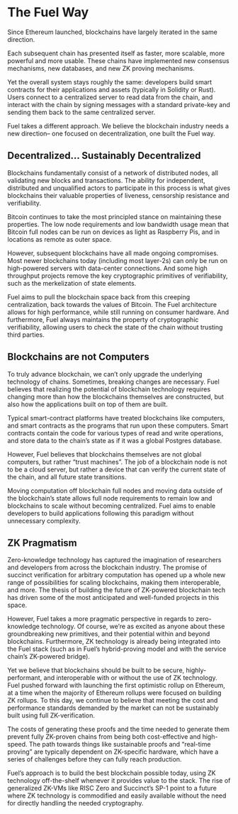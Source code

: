 # The Fuel Way

Since Ethereum launched, blockchains have largely iterated in the same direction.

Each subsequent chain has presented itself as faster, more scalable, more powerful and more usable. These chains have implemented new consensus mechanisms, new databases, and new ZK proving mechanisms.

Yet the overall system stays roughly the same: developers build smart contracts for their applications and assets (typically in Solidity or Rust). Users connect to a centralized server to read data from the chain, and interact with the chain by signing messages with a standard private-key and sending them back to the same centralized server.

Fuel takes a different approach. We believe the blockchain industry needs a new direction– one focused on decentralization, one built the Fuel way.

## Decentralized… Sustainably Decentralized

Blockchains fundamentally consist of a network of distributed nodes, all validating new blocks and transactions. The ability for independent, distributed and unqualified actors to participate in this process is what gives blockchains their valuable properties of liveness, censorship resistance and verifiability.

Bitcoin continues to take the most principled stance on maintaining these properties. The low node requirements and low bandwidth usage mean that Bitcoin full nodes can be run on devices as light as Raspberry Pis, and in locations as remote as outer space.

However, subsequent blockchains have all made ongoing compromises. Most newer blockchains today (including most layer-2s) can only be run on high-powered servers with data-center connections. And some high throughput projects remove the key cryptographic primitives of verifiability, such as the merkelization of state elements.

Fuel aims to pull the blockchain space back from this creeping centralization, back towards the values of Bitcoin. The Fuel architecture allows for high performance, while still running on consumer hardware. And furthermore, Fuel always maintains the property of cryptographic verifiability, allowing users to check the state of the chain without trusting third parties.

## Blockchains are not Computers

To truly advance blockchain, we can’t only upgrade the underlying technology of chains. Sometimes, breaking changes are necessary. Fuel believes that realizing the potential of blockchain technology requires changing more than how the blockchains themselves are constructed, but also how the applications built on top of them are built.

Typical smart-contract platforms have treated blockchains like computers, and smart contracts as the programs that run upon these computers. Smart contracts contain the code for various types of read and write operations, and store data to the chain’s state as if it was a global Postgres database.

However, Fuel believes that blockchains themselves are not global computers, but rather “trust machines”. The job of a blockchain node is not to be a cloud server, but rather a device that can verify the current state of the chain, and all future state transitions.

Moving computation off blockchain full nodes and moving data outside of the blockchain’s state allows full node requirements to remain low and blockchains to scale without becoming centralized. Fuel aims to enable developers to build applications following this paradigm without unnecessary complexity.

## ZK Pragmatism

Zero-knowledge technology has captured the imagination of researchers and developers from across the blockchain industry. The promise of succinct verification for arbitrary computation has opened up a whole new range of possibilities for scaling blockchains, making them interoperable, and more. The thesis of building the future of ZK-powered blockchain tech has driven some of the most anticipated and well-funded projects in this space.

However, Fuel takes a more pragmatic perspective in regards to zero-knowledge technology. Of course, we’re as excited as anyone about these groundbreaking new primitives, and their potential within and beyond blockchains. Furthermore, ZK technology is already being integrated into the Fuel stack (such as in Fuel’s hybrid-proving model and with the service chain’s ZK-powered bridge).

Yet we believe that blockchains should be built to be secure, highly-performant, and interoperable with or without the use of ZK technology. Fuel pushed forward with launching the first optimistic rollup on Ethereum, at a time when the majority of Ethereum rollups were focused on building ZK rollups. To this day, we continue to believe that meeting the cost and performance standards demanded by the market can not be sustainably built using full ZK-verification.

The costs of generating these proofs and the time needed to generate them prevent fully ZK-proven chains from being both cost-effective and high-speed. The path towards things like sustainable proofs and “real-time proving” are typically dependent on ZK-specific hardware, which have a series of challenges before they can fully reach production.

Fuel’s approach is to build the best blockchain possible today, using ZK technology off-the-shelf whenever it provides value to the stack. The rise of generalized ZK-VMs like RISC Zero and Succinct’s SP-1 point to a future where ZK technology is commodified and easily available without the need for directly handling the needed cryptography.
